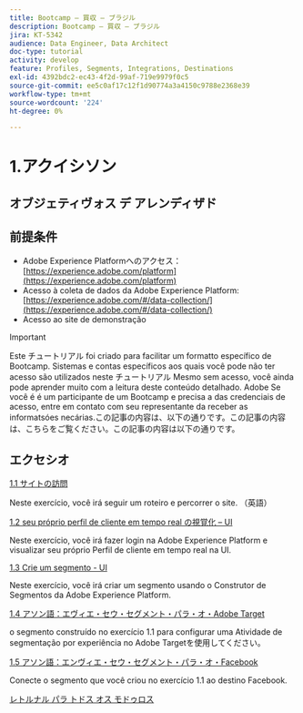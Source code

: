 ```yaml
---
title: Bootcamp – 買収 – ブラジル
description: Bootcamp – 買収 – ブラジル
jira: KT-5342
audience: Data Engineer, Data Architect
doc-type: tutorial
activity: develop
feature: Profiles, Segments, Integrations, Destinations
exl-id: 4392bdc2-ec43-4f2d-99af-719e9979f0c5
source-git-commit: ee5c0af17c12f1d90774a3a4150c9788e2368e39
workflow-type: tm+mt
source-wordcount: '224'
ht-degree: 0%

---
```


# 1.アクイシソン

## オブジェティヴォス デ アレンディザド

## 前提条件

- Adobe Experience Platformへのアクセス：[https://experience.adobe.com/platform](https://experience.adobe.com/platform)
- Acesso à coleta de dados da Adobe Experience Platform: [https://experience.adobe.com/#/data-collection/](https://experience.adobe.com/#/data-collection/)
- Acesso ao site de demonstração

>[!IMPORTANT]
>
>Este チュートリアル foi criado para facilitar um formatto específico de Bootcamp. Sistemas e contas específicos aos quais você pode não ter acesso são utilizados neste チュートリアル Mesmo sem acesso, você ainda pode aprender muito com a leitura deste conteúdo detalhado. Adobe Se você é é um participante de um Bootcamp e precisa a das credenciais de acesso, entre em contato com seu representante da receber as informatsóes necárias.この記事の内容は、以下の通りです。この記事の内容は、こちらをご覧ください。この記事の内容は以下の通りです。

## エクセシオ

[1.1 サイトの訪問](./ex1.md)

Neste exercício, você irá seguir um roteiro e percorrer o site. （英語）

[1.2 seu próprio perfil de cliente em tempo real の視覚化 – UI](./ex2.md)

Neste exercício, você irá fazer login na Adobe Experience Platform e visualizar seu próprio Perfil de cliente em tempo real na UI.

[1.3 Crie um segmento - UI](./ex3.md)

Neste exercício, você irá criar um segmento usando o Construtor de Segmentos da Adobe Experience Platform.

[1.4 アソン語：エヴィエ・セウ・セグメント・パラ・オ・Adobe Target](./ex4.md)

o segmento construído no exercício 1.1 para configurar uma Atividade de segmentação por experiência no Adobe Targetを使用してください。

[1.5 アソン語：エンヴィエ・セウ・セグメント・パラ・オ・Facebook](./ex5.md)

Conecte o segmento que você criou no exercício 1.1 ao destino Facebook.

[レトルナル パラ トドス オス モドゥロス](../../overview.md)
